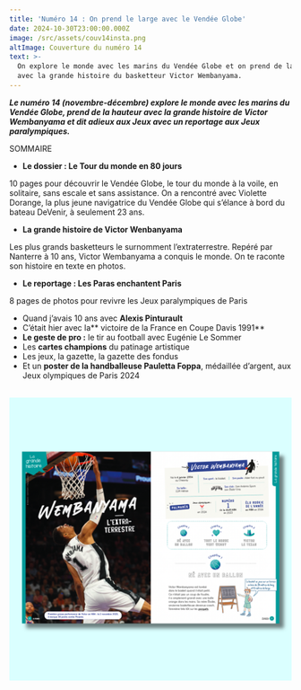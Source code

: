 ```yaml
---
title: 'Numéro 14 : On prend le large avec le Vendée Globe'
date: 2024-10-30T23:00:00.000Z
image: /src/assets/couv14insta.png
altImage: Couverture du numéro 14
text: >-
  On explore le monde avec les marins du Vendée Globe et on prend de la hauteur
  avec la grande histoire du basketteur Victor Wembanyama.
---
```


***Le numéro 14 (novembre-décembre) explore le monde avec les marins du Vendée Globe, prend de la hauteur avec la grande histoire de Victor Wembanyama et dit adieux aux Jeux avec un reportage aux Jeux paralympiques.***

SOMMAIRE

* **Le dossier : Le Tour du monde en 80 jours**

10 pages pour découvrir le Vendée Globe, le tour du monde à la voile, en solitaire, sans escale et sans assistance. On a rencontré avec Violette Dorange, la plus jeune navigatrice du Vendée Globe qui s’élance à bord du bateau DeVenir, à seulement 23 ans.

* **La grande histoire de Victor Wenbanyama**

Les plus grands basketteurs le surnomment l’extraterrestre. Repéré par Nanterre à 10 ans, Victor Wembanyama a conquis le monde. On te raconte son histoire en texte en photos.

* **Le reportage : Les Paras enchantent Paris**

8 pages de photos pour revivre les Jeux paralympiques de Paris

* Quand j’avais 10 ans avec **Alexis Pinturault**
* C’était hier avec la\*\* victoire de la France en Coupe Davis 1991\*\*
* **Le geste de pro :** le tir au football avec Eugénie Le Sommer
* Les **cartes champions** du patinage artistique
* Les jeux, la gazette, la gazette des fondus
* Et un **poster de la handballeuse Pauletta Foppa**, médaillée d’argent, aux Jeux olympiques de Paris 2024

 ![](/src/assets/wemby.png)
